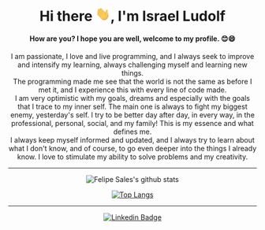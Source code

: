<h1 align="center">Hi there <img src="https://raw.githubusercontent.com/ABSphreak/ABSphreak/master/gifs/Hi.gif" width="30px">, I'm Israel Ludolf</h1>

<h4 align="center">How are you? I hope you are well, welcome to my profile. 😊😄</h4>

<p align="center">
I am passionate, I love and live programming, and I always seek to improve and intensify my learning, always challenging myself and learning new things.<br>
The programming made me see that the world is not the same as before I met it, and I experience this with every line of code made.<br>
I am very optimistic with my goals, dreams and especially with the goals that I trace to my inner self. The main one is always to fight my biggest enemy, yesterday's self. I try to be better day after day, in every way, in the professional, personal, social, and my family! This is my essence and what defines me.<br>
I always keep myself informed and updated, and I always try to learn about what I don't know, and of course, to go even deeper into the things I already know. I love to stimulate my ability to solve problems and my creativity.
</p>

 ---

   <div align="center">

![Felipe Sales's github stats](https://github-readme-stats.vercel.app/api?username=iLudolf&show_icons=true&theme=dark)

[![Top Langs](https://github-readme-stats.vercel.app/api/top-langs/?username=iLudolf&theme=dark)](https://github.com/iLudolf/github-readme-stats)

   </div>

---

   <div align="center">

   [![Linkedin Badge](https://img.shields.io/badge/-Israel%20Ludolf-292929?style=flat-square&logo=Linkedin&logoColor=white&link=https://www.linkedin.com/in/israelludolf/)](https://www.linkedin.com/in/israelludolf/)

   </div>

